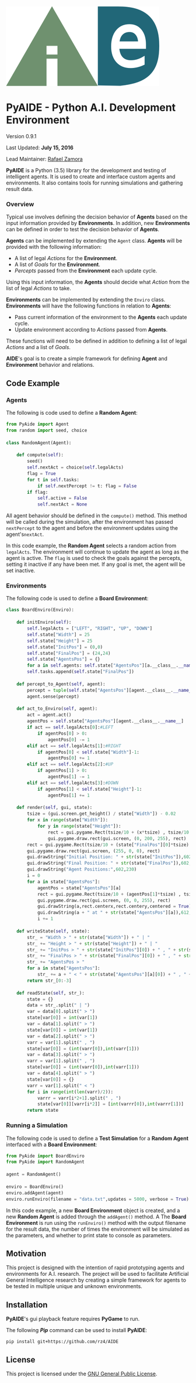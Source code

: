 ![AIDE Logo](images/AIDE_logo.png)
# PyAIDE - Python A.I. Development Environment
Version 0.9.1

Last Updated: **July 15, 2016**

Lead Maintainer: [Rafael Zamora](https://github.com/rz4)

**PyAIDE** is a Python (3.5) library for the development and testing of
intelligent agents. It is used to create and interface custom
agents and environments. It also contains tools for running
simulations and gathering result data.

### Overview

Typical use involves defining the decision behavior of **Agents**
based on the input information provided by **Environments**. In
addition, new **Environments** can be defined in order to test the
decision behavior of **Agents**.

**Agents** can be implemented by extending the `Agent` class.
**Agents** will be provided with the following information:
- A list of legal *Actions* for the **Environment**.
- A list of *Goals* for the **Environment**.
- *Percepts* passed from the **Environment** each update cycle.

Using this input information, the **Agents** should decide what
*Action* from the list of legal *Actions* to take.

**Environments** can be implemented by extending the `Enviro`
class. **Environments** will have the following functions in relation
to **Agents**:
- Pass current information of the environment to the **Agents** each
update cycle.
- Update environment according to *Actions* passed from **Agents**.

These functions will need to be defined in addition to defining a list
of legal *Actions* and a list of *Goals*.

**AIDE**'s goal is to create a simple framework for defining **Agent**
and **Environment** behavior and relations.

## Code Example
### Agents
The following is code used to define a **Random Agent**:

```python
from PyAide import Agent
from random import seed, choice

class RandomAgent(Agent):

    def compute(self):
        seed()
        self.nextAct = choice(self.legalActs)
        flag = True
        for t in self.tasks:
            if self.nextPercept != t: flag = False
        if flag:
            self.active = False
            self.nextAct = None
```
All agent behavior should be defined in the `compute()` method.
This method will be called during the simulation, after the
environment has passed `nextPercept` to the agent and before the
environment updates using the agent's`nextAct`.

In this code example, the **Random Agent** selects a random
action from `legalActs`. The environment will continue to
update the agent as long as the agent is active.
The `flag` is used to check the goals against
the percepts, setting it inactive if any have been met.
If any goal is met, the agent will be set inactive.
### Environments
The following code is used to define a **Board Environment**:

```python
class BoardEnviro(Enviro):

    def initEnviro(self):
        self.legalActs = ["LEFT", "RIGHT", "UP", "DOWN"]
        self.state["Width"] = 25
        self.state["Height"] = 25
        self.state["InitPos"] = (0,0)
        self.state["FinalPos"] = (24,24)
        self.state["AgentsPos"] = {}
        for a in self.agents: self.state["AgentsPos"][a.__class__.__name__] = list(self.state["InitPos"])
        self.tasks.append(self.state["FinalPos"])

    def percept_to_Agent(self, agent):
        percept = tuple(self.state["AgentsPos"][agent.__class__.__name__])
        agent.sense(percept)

    def act_to_Enviro(self, agent):
        act = agent.act()
        agentPos = self.state["AgentsPos"][agent.__class__.__name__]
        if act == self.legalActs[0]:#LEFT
            if agentPos[0] > 0:
                agentPos[0] -= 1
        elif act == self.legalActs[1]:#RIGHT
            if agentPos[0] < self.state["Width"]-1:
                agentPos[0] += 1
        elif act == self.legalActs[2]:#UP
            if agentPos[1] > 0:
                agentPos[1] -= 1
        elif act == self.legalActs[3]:#DOWN
            if agentPos[1] < self.state["Height"]-1:
                agentPos[1] += 1

    def render(self, gui, state):
        tsize = (gui.screen.get_height() / state["Width"]) - 0.02
        for x in range(state["Width"]):
            for y in range(state["Height"]):
                rect = gui.pygame.Rect(tsize/10 + (x*tsize) , tsize/10 +(y*tsize), (9/10)*tsize, (9/10)*tsize)
                gui.pygame.draw.rect(gui.screen, (0, 200, 255), rect)
        rect = gui.pygame.Rect(tsize/10 + (state["FinalPos"][0]*tsize) , tsize/10 +(state["FinalPos"][1]*tsize), (9/10)*tsize, (9/10)*tsize)
        gui.pygame.draw.rect(gui.screen, (255, 0, 0), rect)
        gui.drawString("Initial Position: " + str(state["InitPos"]),602,194)
        gui.drawString("Final Position: " + str(state["FinalPos"]),602,212)
        gui.drawString("Agent Positions:",602,230)
        i = 0
        for a in state["AgentsPos"]:
            agentPos = state["AgentsPos"][a]
            rect = gui.pygame.Rect(tsize/10 + (agentPos[1]*tsize) , tsize/10 +(agentPos[0]*tsize), (9/10)*tsize, (9/10)*tsize)
            gui.pygame.draw.rect(gui.screen, (0, 0, 255), rect)
            gui.drawString(a,rect.centerx,rect.centery,centered = True)
            gui.drawString(a + " at " + str(state["AgentsPos"][a]),612,248 + 18*i)
            i += 1

    def writeState(self, state):
        str_ = "Width > " + str(state["Width"]) + " | "
        str_ += "Height > " + str(state["Height"]) + " | "
        str_ += "InitPos > " + str(state["InitPos"][0]) + " , " + str(state["InitPos"][1]) + " | "
        str_ += "FinalPos > " + str(state["FinalPos"][0]) + " , " + str(state["FinalPos"][1]) + " | "
        str_ += "AgentsPos > "
        for a in state["AgentsPos"]:
            str_ += a + " < " + str(state["AgentsPos"][a][0]) + " , " + str(state["AgentsPos"][a][1]) + " < "
        return str_[0:-3]

    def readState(self, str_):
        state = {}
        data = str_.split(" | ")
        var = data[0].split(" > ")
        state[var[0]] = int(var[1])
        var = data[1].split(" > ")
        state[var[0]] = int(var[1])
        var = data[2].split(" > ")
        varr = var[1].split(" , ")
        state[var[0]] = (int(varr[0]),int(varr[1]))
        var = data[3].split(" > ")
        varr = var[1].split(" , ")
        state[var[0]] = (int(varr[0]),int(varr[1]))
        var = data[4].split(" > ")
        state[var[0]] = {}
        varr = var[1].split(" < ")
        for i in range(int(len(varr)/2)):
            varrr = varr[i*2+1].split(" , ")
            state[var[0]][varr[i*2]] = [int(varrr[0]),int(varrr[1])]
        return state
```

### Running a Simulation
The following code is used to define a **Test Simulation** for
a **Random Agent** interfaced with a **Board
Environment**:
```python
from PyAide import BoardEnviro
from PyAide import RandomAgent

agent = RandomAgent()

enviro = BoardEnviro()
enviro.addAgent(agent)
enviro.runEnviro(filename = "data.txt",updates = 5000, verbose = True)
```
In this code example, a new **Board Environment** object is created, and a new
**Random Agent** is added through the `addAgent()` method. A
The **Board Environment** is run using the `runEnviro()` method with
the output filename for the result data, the number of times the environment
will be simulated as the parameters, and whether to print state to console as
parameters.

## Motivation

This project is designed with the intention of rapid prototyping
agents and environments for A.I. research. The project will be
used to facilitate Artificial General Intelligence research by
creating a simple framework for agents to be tested in multiple
unique and unknown environments.

## Installation

**PyAIDE**'s gui playback feature requires **PyGame** to run.

The following ***Pip*** command can be used to install **PyAIDE**:
```
pip install git+https://github.com/rz4/AIDE
```

## License

This project is licensed under the [GNU General Public License](LICENSE).
